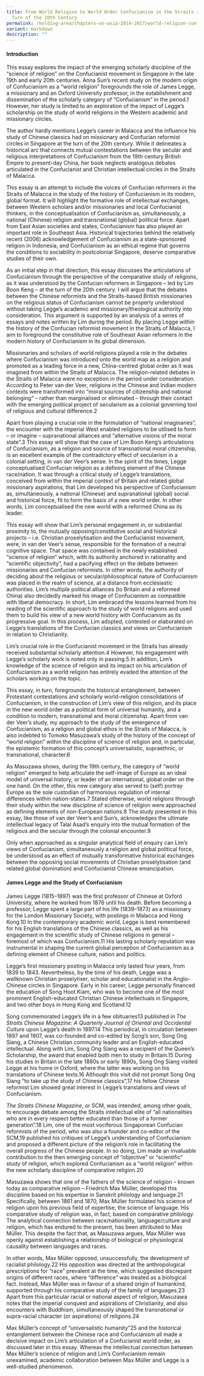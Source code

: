 ```yaml
---
title: From World Religion to World Order Confucianism in the Straits at the
  Turn of the 20th Century
permalink: /holding-area/chapters-on-asia-2014-2017/world-religion-confucianism-straits-century/
variant: markdown
description: ""
---
```

#### **Introduction**
This essay explores the impact of the emerging scholarly discipline of the
“science of religion” on the Confucianist movement in Singapore in the late
19th and early 20th centuries. Anna Sun’s recent study on the modern origin of Confucianism as a “world religion” foregrounds the role of James Legge, a missionary and an Oxford University professor, in the establishment and dissemination of the scholarly category of “Confucianism” in the period.1
However, her study is limited to an exploration of the impact of Legge’s
scholarship on the study of world religions in the Western academic and
missionary circles.

The author hardly mentions Legge’s career in Malacca and the influence his study of Chinese classics had on missionary and Confucian reformist circles in Singapore at the turn of the 20th century. While it delineates a historical arc that connects mutual contestations between the secular and religious interpretations of Confucianism from the 19th century British Empire to present-day China, her book neglects analogous debates articulated in the Confucianist and Christian intellectual circles in the Straits of Malacca.

This essay is an attempt to include the voices of Confucian reformers in the
Straits of Malacca in the study of the history of Confucianism in its modern,
global format. It will highlight the formative role of intellectual exchanges,
between Western scholars and/or missionaries and local Confucianist
thinkers, in the conceptualisation of Confucianism as, simultaneously, a
national (Chinese) religion and transnational (global) political force. Apart
from East Asian societies and states, Confucianism has also played an
important role in Southeast Asia. Historical trajectories behind the relatively
recent (2006) acknowledgement of Confucianism as a state-sponsored
religion in Indonesia, and Confucianism as an ethical regime that governs
the conditions to sociability in postcolonial Singapore, deserve comparative
studies of their own.

As an initial step in that direction, this essay discusses the articulations of
Confucianism through the perspective of the comparative study of religions,
as it was understood by the Confucian reformers in Singapore – led by Lim
Boon Keng – at the turn of the 20th century. I will argue that the debates
between the Chinese reformists and the Straits-based British missionaries
on the religious status of Confucianism cannot be properly understood
without taking Legge’s academic and missionary/theological authority into
consideration. This argument is supported by an analysis of a series of essays
and notes written by Lim during the period. By placing Legge within the
history of the Confucian reformist movement in the Straits of Malacca, I
aim to foreground the constitutive role of Southeast Asian reformers in the
modern history of Confucianism in its global dimension.

Missionaries and scholars of world religions played a role in the debates
where Confucianism was introduced onto the world map as a religion and
promoted as a leading force in a new, China-centred global order as it was
imagined from within the Straits of Malacca. The religion-related debates in
the Straits of Malacca were no exception in the period under consideration.
According to Peter van der Veer, religions in the Chinese and Indian
modern contexts were transformed into “moral sources of citizenship and
national belonging” – rather than marginalised or eliminated – through
their contact with the emerging political project of secularism as a colonial
governing tool of religious and cultural difference.2

Apart from playing a crucial role in the formulation of “national imaginaries”,
the encounter with the imperial West enabled religions to be utilised to form
– or imagine – supranational alliances and “alternative visions of the moral
state”.3 This essay will show that the case of Lim Boon Keng’s articulations
of Confucianism, as a religion and source of transnational moral citizenship,
is an excellent example of the contradictory effect of secularism in a colonial
setting, in van der Veer’s sense. In the spirit of the times, Legge conceptualised
Confucian religion as a defining element of the Chinese race/nation. It was
through a critical study of Legge’s translations, conceived from within the
imperial context of Britain and related global missionary aspirations, that
Lim developed his perspective of Confucianism as, simultaneously, a national
(Chinese) and supranational (global) social and historical force, fit to form the
basis of a new world order. In other words, Lim conceptualised the new world
with a reformed China as its leader.

This essay will show that Lim’s personal engagement in, or substantial
proximity to, the mutually opposing/constitutive social and historical
projects – i.e. Christian proselytisation and the Confucianist movement,
were, in van der Veer’s sense, responsible for the formation of a neutral
cognitive space. That space was contained in the newly established “science
of religion” which, with its authority anchored in rationality and “scientific
objectivity”, had a pacifying effect on the debate between missionaries and
Confucian reformists. In other words, the authority of deciding about the
religious or secular/philosophical nature of Confucianism was placed in the
realm of science, at a distance from ecclesiastic authorities. Lim’s multiple
political alliances (to Britain and a reformed China) also decidedly marked
his image of Confucianism as compatible with liberal democracy. In short,
Lim embraced the lessons learned from his reading of the scientific approach
to the study of world religions and used them to build his view of a new
world history with Confucianism as its progressive goal. In this process, Lim
adopted, contested or elaborated on Legge’s translations of the Confucian
classics and views on Confucianism in relation to Christianity.

Lim’s crucial role in the Confucianist movement in the Straits has already
received substantial scholarly attention.4 However, his engagement with Legge’s scholarly work is noted only in passing.5 In addition, Lim’s
knowledge of the science of religion and its impact on his articulation of
Confucianism as a world religion has entirely evaded the attention of the
scholars working on the topic.

This essay, in turn, foregrounds the historical entanglement, between
Protestant contestations and scholarly world-religion consolidations of
Confucianism, in the construction of Lim’s view of this religion, and its
place in the new world order as a political form of universal humanity,
and a condition to modern, transnational and moral citizenship. Apart
from van der Veer’s study, my approach to the study of the emergence of
Confucianism, as a religion and global ethos in the Straits of Malacca, is
also indebted to Tomoko Masuzawa’s study of the history of the concept
of “world religion” within the discipline of science of religion and, in
particular, the epistemic formation of this concept’s universalistic, supraethnic,
or transnational, character.6

As Masuzawa shows, during the 19th century, the category of “world
religion” emerged to help articulate the self-image of Europe as an ideal
model of universal history, or leader of an international, global order on
the one hand. On the other, this new category also served to (self) portray
Europe as the sole custodian of harmonious regulation of internal differences
within nation-states.7 Stated otherwise, world religions through their study
within the new discipline of science of religion were approached as defining
elements of non-European nations.8 The study presented in this essay, like
those of van der Veer’s and Sun’s, acknowledges the ultimate intellectual
legacy of Talal Asad’s enquiry into the mutual formation of the religious and
the secular through the colonial encounter.9

Only when approached as a singular analytical field of enquiry can Lim’s
views of Confucianism, simultaneously a religion and global political force,
be understood as an effect of mutually transformative historical exchanges
between the opposing social movements of Christian proselytisation (and
related global domination) and Confucianist Chinese emancipation.

#### **James Legge and the Study of Confucianism**
James Legge (1815–1897) was the first professor of Chinese at Oxford
University, where he worked from 1876 until his death. Before becoming
a professor, Legge spent a large part of his life (1839–1873) as a missionary
for the London Missionary Society, with postings in Malacca and Hong
Kong.10 In the contemporary academic world, Legge is best remembered for
his English translations of the Chinese classics, as well as his engagement in
the scientific study of Chinese religions in general – foremost of which was
Confucianism.11 His lasting scholarly reputation was instrumental in shaping
the current global perception of Confucianism as a defining element of
Chinese culture, nation and politics.

Legge’s first missionary posting in Malacca only lasted four years, from
1839 to 1843. Nevertheless, by the time of his death, Legge was a wellknown
Christian proselytiser, scholar and educationalist in the Anglo-
Chinese circles in Singapore. Early in his career, Legge personally financed
the education of Song Hoot Kiam, who was to become one of the most
prominent English-educated Christian Chinese intellectuals in Singapore,
and two other boys in Hong Kong and Scotland.12

Song commemorated Legge’s life in a few obituaries13 published in *The
Straits Chinese Magazine: A Quarterly Journal of Oriental and Occidental Culture* upon Legge’s death in 1897.14 This periodical, in circulation
between 1897 and 1907, was co-founded and co-edited by Song’s son,
Song Ong Siang, a Chinese Christian community leader and an English-educated
intellectual. Along with Lim, Song Ong Siang was a recipient
of the Queen’s Scholarship, the award that enabled both men to study
in Britain.15
During his studies in Britain in the late 1880s or early 1890s, Song Ong
Siang visited Legge at his home in Oxford, where the latter was working on
his translations of Chinese texts.16 Although this visit did not prompt Song
Ong Siang “to take up the study of Chinese classics”,17 his fellow Chinese
reformist Lim showed great interest in Legge’s translations and views of
Confucianism.

*The Straits Chinese Magazine*, or SCM, was intended, among other goals, to
encourage debate among the Straits intellectual elite of “all nationalities who
are in every respect better educated than those of a former generation”.18
Lim, one of the most vociferous Singaporean Confucian reformists of the
period, who was also a founder and co-editor of the SCM,19 published
his critiques of Legge’s understanding of Confucianism and proposed a
different picture of the religion’s role in facilitating the overall progress of
the Chinese people. In so doing, Lim made an invaluable contribution to
the then emerging concept of “objective” or “scientific” study of religion,
which explored Confucianism as a “world religion” within the new scholarly
discipline of comparative religion.20

Masuzawa shows that one of the fathers of the science of religion – known
today as comparative religion – Friedrich Max Müller, developed this
discipline based on his expertise in Sanskrit philology and language.21
Specifically, between 1861 and 1870, Max Müller formulated his science of
religion upon his previous field of expertise, the science of language. His
comparative study of religion was, in fact, based on comparative philology.
The analytical connection between race/nationality, language/culture and
religion, which has endured to the present, has been attributed to Max
Müller. This despite the fact that, as Masuzawa argues, Max Müller was
openly against establishing a relationship of biological or physiological
causality between languages and races.

In other words, Max Müller opposed, unsuccessfully, the development of
racialist philology.22 His opposition was directed at the anthropological
prescriptions for “race” prevalent at the time, which suggested discrepant
origins of different races, where “difference” was treated as a biological
fact. Instead, Max Müller was in favour of a shared origin of humankind,
supported through his comparative study of the family of languages.23
Apart from this particular racial or national aspect of religion, Masuzawa
notes that the imperial conquest and aspirations of Christianity, and also
encounters with Buddhism, simultaneously shaped the transnational or
supra-racial character (or aspirations) of religions.24

Max Müller’s concept of “universalistic humanity”25 and the historical
entanglement between the Chinese race and Confucianism all made a
decisive impact on Lim’s articulation of a Confucianist world order, as
discussed later in this essay. Whereas the intellectual connection between
Max Müller’s science of religion and Lim’s Confucianism remain
unexamined, academic collaboration between Max Müller and Legge is a
well-studied phenomenon.

